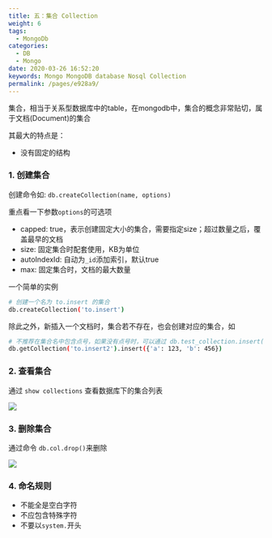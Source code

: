 ```yaml
---
title: 五：集合 Collection
weight: 6
tags: 
  - MongoDb
categories: 
  - DB
  - Mongo
date: 2020-03-26 16:52:20
keywords: Mongo MongoDB database Nosql Collection
permalink: /pages/e928a9/
---
```


集合，相当于关系型数据库中的table，在mongodb中，集合的概念非常贴切，属于文档(Document)的集合

其最大的特点是：

- 没有固定的结构

<!-- more -->

### 1. 创建集合

创建命令如: `db.createCollection(name, options)`

重点看一下参数`options`的可选项

- capped: true，表示创建固定大小的集合，需要指定size；超过数量之后，覆盖最早的文档
- size: 固定集合时配套使用，KB为单位
- autoIndexId: 自动为`_id`添加索引，默认true
- max: 固定集合时，文档的最大数量

一个简单的实例

```bash
# 创建一个名为 to.insert 的集合
db.createCollection('to.insert')
```

除此之外，新插入一个文档时，集合若不存在，也会创建对应的集合，如

```bash
# 不推荐在集合名中包含点号，如果没有点号时，可以通过 db.test_collection.insert({'a': 1})来插入数据，更简单
db.getCollection('to.insert2').insert({'a': 123, 'b': 456})
```

### 2. 查看集合

通过 `show collections` 查看数据库下的集合列表

![](/imgs/200326/03.jpg)

### 3. 删除集合

通过命令 `db.col.drop()`来删除

![](/imgs/200326/04.jpg)

### 4. 命名规则

- 不能全是空白字符
- 不应包含特殊字符
- 不要以`system.`开头

